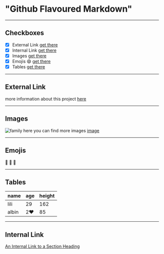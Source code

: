 # "Github Flavoured Markdown"
--------------------------------------------------------------------------------------------------------------
## Checkboxes
- [X] External Link [get there](#external-link)
- [X] Internal Link [get there](#internal-link)
- [X] Images [get there](#images)
- [X] Emojis :smile: [get there](#emojis)
- [X] Tables [get there](#tables)
--------------------------------------------------------------------------------------------------------------
## External Link
more information about this project [here](https://help.github.com/en)

--------------------------------------------------------------------------------------------------------------
## Images
![family](authoring/images/farm-animal-portraits-rob-macinnis-22.jpg)
here you can find more images [image](https://github.com/newmomav/authoring/tree/main/images)

--------------------------------------------------------------------------------------------------------------

## Emojis

:sunflower:  :avocado:  :bamboo:  

--------------------------------------------------------------------------------------------------------------
## Tables
| name | age | height |
| ---- | --- | ------ |
| lili | 29 | 162 |
| albin | 2:heart:  | 85 |
--------------------------------------------------------------------------------------------------------------
## Internal Link
[An Internal Link to a Section Heading](#checkboxes)
